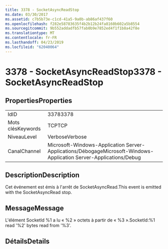 ```yaml
---
title: 3378 - SocketAsyncReadStop
ms.date: 03/30/2017
ms.assetid: c7b5b73e-c1cd-41a5-9a0b-ab86af437f60
ms.openlocfilehash: f282e58783635f4b2b12b24fa8160b602a5b8554
ms.sourcegitcommit: 9b552addadfb57fab0b9e7852ed4f1f1b8a42f8e
ms.translationtype: MT
ms.contentlocale: fr-FR
ms.lasthandoff: 04/23/2019
ms.locfileid: "62040064"
---
```

# <a name="3378---socketasyncreadstop"></a><span data-ttu-id="ff7eb-102">3378 - SocketAsyncReadStop</span><span class="sxs-lookup"><span data-stu-id="ff7eb-102">3378 - SocketAsyncReadStop</span></span>
## <a name="properties"></a><span data-ttu-id="ff7eb-103">Properties</span><span class="sxs-lookup"><span data-stu-id="ff7eb-103">Properties</span></span>  
  
|||  
|-|-|  
|<span data-ttu-id="ff7eb-104">Id</span><span class="sxs-lookup"><span data-stu-id="ff7eb-104">ID</span></span>|<span data-ttu-id="ff7eb-105">3378</span><span class="sxs-lookup"><span data-stu-id="ff7eb-105">3378</span></span>|  
|<span data-ttu-id="ff7eb-106">Mots clés</span><span class="sxs-lookup"><span data-stu-id="ff7eb-106">Keywords</span></span>|<span data-ttu-id="ff7eb-107">TCP</span><span class="sxs-lookup"><span data-stu-id="ff7eb-107">TCP</span></span>|  
|<span data-ttu-id="ff7eb-108">Niveau</span><span class="sxs-lookup"><span data-stu-id="ff7eb-108">Level</span></span>|<span data-ttu-id="ff7eb-109">Verbose</span><span class="sxs-lookup"><span data-stu-id="ff7eb-109">Verbose</span></span>|  
|<span data-ttu-id="ff7eb-110">Canal</span><span class="sxs-lookup"><span data-stu-id="ff7eb-110">Channel</span></span>|<span data-ttu-id="ff7eb-111">Microsoft-Windows-Application Server-Applications/Débogage</span><span class="sxs-lookup"><span data-stu-id="ff7eb-111">Microsoft-Windows-Application Server-Applications/Debug</span></span>|  
  
## <a name="description"></a><span data-ttu-id="ff7eb-112">Description</span><span class="sxs-lookup"><span data-stu-id="ff7eb-112">Description</span></span>  
 <span data-ttu-id="ff7eb-113">Cet événement est émis à l'arrêt de SocketAsyncRead.</span><span class="sxs-lookup"><span data-stu-id="ff7eb-113">This event is emitted with the SocketAsyncRead stop.</span></span>  
  
## <a name="message"></a><span data-ttu-id="ff7eb-114">Message</span><span class="sxs-lookup"><span data-stu-id="ff7eb-114">Message</span></span>  
 <span data-ttu-id="ff7eb-115">L'élément SocketId %1 a lu « %2 » octets à partir de « %3 ».</span><span class="sxs-lookup"><span data-stu-id="ff7eb-115">SocketId:%1 read '%2' bytes read from '%3'.</span></span>  
  
## <a name="details"></a><span data-ttu-id="ff7eb-116">Détails</span><span class="sxs-lookup"><span data-stu-id="ff7eb-116">Details</span></span>
